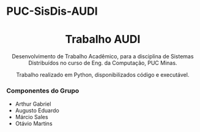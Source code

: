 # PUC-SisDis-AUDI
<h1 align="center">Trabalho AUDI</h1>
<p align="center">Desenvolvimento de Trabalho Acadêmico, para a disciplina de Sistemas Distribuídos no curso de Eng. da Computação, PUC Minas.</p>
<p align="center">Trabalho realizado em Python, disponibilizados código e executável.</p>

### Componentes do Grupo
 - Arthur Gabriel
 - Augusto Eduardo
 - Márcio Sales
 - Otávio Martins
